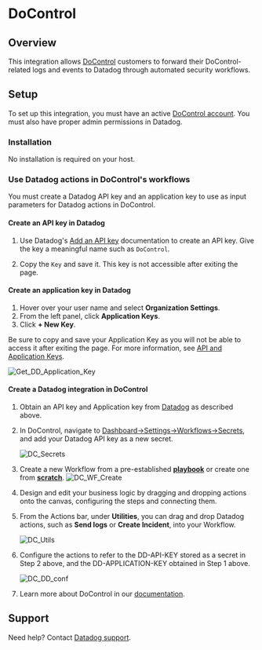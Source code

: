 # DoControl

## Overview

This integration allows [DoControl](https://www.docontrol.io/) customers to forward their DoControl-related logs and events to Datadog through automated security workflows.

## Setup

To set up this integration, you must have an active [DoControl account](https://www.docontrol.io/demo). You must also have proper admin permissions in Datadog.

### Installation

No installation is required on your host.

### Use Datadog actions in DoControl's workflows

You must create a Datadog API key and an application key to use as input parameters for Datadog actions in DoControl.

#### Create an API key in Datadog

1. Use Datadog's [Add an API key][2] documentation to create an API key. Give the key a meaningful name such as `DoControl`.

2. Copy the `Key` and save it. This key is not accessible after exiting the page.


#### Create an application key in Datadog

1. Hover over your user name and select **Organization Settings**.
2. From the left panel, click **Application Keys**.
3. Click **+ New Key**.

Be sure to copy and save your Application Key as you will not be able to access it after exiting the page. For more information, see [API and Application Keys](https://docs.datadoghq.com/account_management/api-app-keys/#add-an-api-key-or-client-token).

![Get_DD_Application_Key](https://raw.githubusercontent.com/DataDog/integrations-extras/master/docontrol/images/Get_DD_Application_Key.png)

#### Create a Datadog integration in DoControl

1. Obtain an API key and Application key from [Datadog](https://app.datadoghq.com/organization-settings/api-keys) as described above.

2. In DoControl, navigate to [Dashboard->Settings->Workflows->Secrets](https://app.docontrol.io/settings/workflows?tab=Secrets), and add your Datadog API key as a new secret.

   ![DC_Secrets](https://raw.githubusercontent.com/DataDog/integrations-extras/master/docontrol/images/DC_Secrets.png)

3. Create a new Workflow from a pre-established [**playbook**](https://app.docontrol.io/workflowV2/playbooks?filter=by_use_case&use_case=all) or create one from [**scratch**](https://app.docontrol.io/workflowV2/workflow/new/workflow-editor).
   ![DC_WF_Create](https://raw.githubusercontent.com/DataDog/integrations-extras/master/docontrol/images/DC_WF_Create.png)

4. Design and edit your business logic by dragging and dropping actions onto the canvas, configuring the steps and connecting them.

5. From the Actions bar, under **Utilities**, you can drag and drop Datadog actions, such as **Send logs** or **Create Incident**, into your Workflow. 

   ![DC_Utils](https://raw.githubusercontent.com/DataDog/integrations-extras/master/docontrol/images/DC_Utils.png)

6. Configure the actions to refer to the DD-API-KEY stored as a secret in Step 2 above, and the DD-APPLICATION-KEY obtained in Step 1 above.

   ![DC_DD_conf](https://raw.githubusercontent.com/DataDog/integrations-extras/master/docontrol/images/DC_DD_conf.png)

7. Learn more about DoControl in our [documentation](https://docs.docontrol.io/docontrol-user-guide/the-docontrol-console/workflows-beta/designing-and-editing-workflows/defining-workflow-and-action-settings#action-categories).

   

## Support

Need help? Contact [Datadog support][1].


[1]: https://docs.datadoghq.com/help/
[2]: https://docs.datadoghq.com/account_management/api-app-keys/#add-an-api-key-or-client-token
[3]: https://docs.datadoghq.com/account_management/api-app-keys/#add-application-keys
[4]: https://app.docontrol.io/settings/workflows?tab=Secrets
[5]: https://app.docontrol.io/workflowV2/playbooks?filter=by_use_case&use_case=all
[6]: https://app.docontrol.io/workflowV2/workflow/new/workflow-editor
[7]: https://docs.docontrol.io/docontrol-user-guide/the-docontrol-console/workflows-beta/designing-and-editing-workflows/defining-workflow-and-action-settings#action-categories
